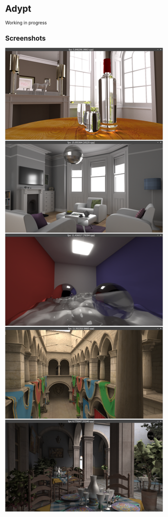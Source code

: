 # Adypt
Working in progress

## Screenshots
![](https://raw.githubusercontent.com/AdamYuan/Adypt/master/screenshots/firepalace3.png)
![](https://raw.githubusercontent.com/AdamYuan/Adypt/master/screenshots/livingroom1.png)
![](https://raw.githubusercontent.com/AdamYuan/Adypt/master/screenshots/cornell_water1.png)
![](https://raw.githubusercontent.com/AdamYuan/Adypt/master/screenshots/sponza3.png)
![](https://raw.githubusercontent.com/AdamYuan/Adypt/master/screenshots/san3.png)

